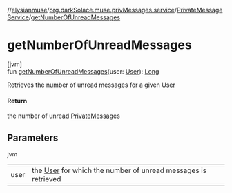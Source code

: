 //[elysianmuse](../../../index.md)/[org.darkSolace.muse.privMessages.service](../index.md)/[PrivateMessageService](index.md)/[getNumberOfUnreadMessages](get-number-of-unread-messages.md)

# getNumberOfUnreadMessages

[jvm]\
fun [getNumberOfUnreadMessages](get-number-of-unread-messages.md)(user: [User](../../org.darkSolace.muse.user.model/-user/index.md)): [Long](https://kotlinlang.org/api/latest/jvm/stdlib/kotlin/-long/index.html)

Retrieves the number of unread messages for a given [User](../../org.darkSolace.muse.user.model/-user/index.md)

#### Return

the number of unread [PrivateMessage](../../org.darkSolace.muse.privMessages.model/-private-message/index.md)s

## Parameters

jvm

| | |
|---|---|
| user | the [User](../../org.darkSolace.muse.user.model/-user/index.md) for which the number of unread messages is retrieved |
